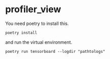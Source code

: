# profiler_view

You need poetry to install this.

```
poetry install
```

and run the virtual environment.

```
poetry run tensorboard --logdir "pathtologs"
```
